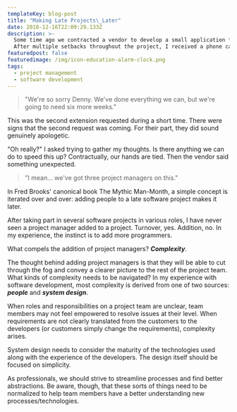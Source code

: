 ```yaml
---
templateKey: blog-post
title: "Making Late Projects\_Later"
date: 2018-12-16T22:09:29.133Z
description: >-
  Some time ago we contracted a vendor to develop a small application for us.
  After multiple setbacks throughout the project, I received a phone call.
featuredpost: false
featuredimage: /img/icon-education-alarm-clock.png
tags:
  - project management
  - software development
---
```

> "We're so sorry Denny. We've done everything we can, but we're going to need six more weeks."


This was the second extension requested during a short time. There were signs that the second request was coming. For their part, they did sound genuinely apologetic.


"Oh really?" I asked trying to gather my thoughts. Is there anything we can do to speed this up? Contractually, our hands are tied. Then the vendor said something unexpected.

>
> "I mean… we've got three project managers on this."


In Fred Brooks' canonical book The Mythic Man-Month, a simple concept is iterated over and over: adding people to a late software project makes it later.


After taking part in several software projects in various roles, I have never seen a project manager added to a project. Turnover, yes. Addition, no. In my experience, the instinct is to add more programmers.


What compels the addition of project managers? _**Complexity**_.


The thought behind adding project managers is that they will be able to cut through the fog and convey a clearer picture to the rest of the project team. What kinds of complexity needs to be navigated? In my experience with software development, most complexity is derived from one of two sources: _**people**_ and _**system design**_.


When roles and responsibilities on a project team are unclear, team members may not feel empowered to resolve issues at their level. When requirements are not clearly translated from the customers to the developers (or customers simply change the requirements), complexity arises.


System design needs to consider the maturity of the technologies used along with the experience of the developers. The design itself should be focused on simplicity.


As professionals, we should strive to streamline processes and find better abstractions. Be aware, though, that these sorts of things need to be normalized to help team members have a better understanding new processes/technologies.

